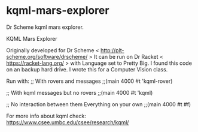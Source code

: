 # kqml-mars-explorer
Dr Scheme kqml mars explorer.

KQML Mars Explorer

 Originally developed for Dr Scheme < http://plt-scheme.org/software/drscheme/ >
 It can be run on Dr Racket < https://racket-lang.org/ > with Language set to Pretty Big.
 I found this code on an backup hard drive. I wrote this for a Computer Vision class.

 Run with:
;; With rovers and messages
;;(main 4000 #t 'kqml-rover)

;; With kqml messages but no rovers
;;(main 4000 #t 'kqml)

;; No interaction between them Everything on your own
;;(main 4000 #t #f)


For more info about kqml check: 
https://www.csee.umbc.edu/csee/research/kqml/


